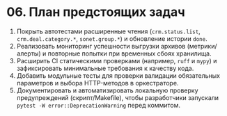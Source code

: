 # 06. План предстоящих задач
1. Покрыть автотестами расширенные чтения (`crm.status.list`, `crm.deal.category.*`, `sonet.group.*`) и обновление истории `done`.
2. Реализовать мониторинг успешности выгрузки архивов (метрики/алерты) и повторные попытки при временных сбоях хранилища.
3. Расширить CI статическими проверками (например, `ruff` и `mypy`) и зафиксировать минимальные требования к качеству кода.
4. Добавить модульные тесты для проверки валидации обязательных параметров и выбора HTTP-методов в оркестраторе.
5. Документировать и автоматизировать локальную проверку предупреждений (скрипт/Makefile), чтобы разработчики запускали `pytest -W error::DeprecationWarning` перед коммитом.
